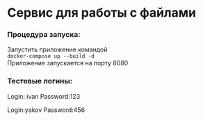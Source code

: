 # Сервис для работы с файлами
### Процедура запуска:

Запустить приложение командой  
`docker-compose up --build -d`  
Приложение  запускается на порту 8080



### Тестовые логины:
Login: ivan
Password:123

Login:yakov
Password:456